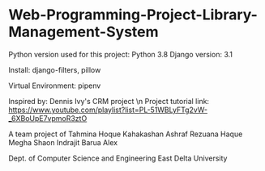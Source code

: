 # Web-Programming-Project-Library-Management-System
Python version used for this project:
Python 3.8
Django version: 3.1

Install:
django-filters, pillow

Virtual Environment:
pipenv

Inspired by: Dennis Ivy's CRM project \n
Project tutorial link: https://www.youtube.com/playlist?list=PL-51WBLyFTg2vW-_6XBoUpE7vpmoR3ztO

A team project of
Tahmina Hoque
Kahakashan Ashraf
Rezuana Haque Megha
Shaon Indrajit Barua Alex

Dept. of Computer Science and Engineering
East Delta University
